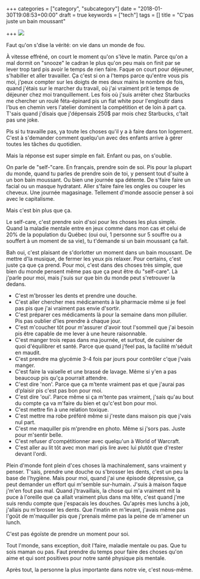 +++
categories = ["category", "subcategory"]
date = "2018-01-30T19:08:53+00:00"
draft = true
keywords = ["tech"]
tags = []
title = "C'pas juste un bain moussant"

+++
![](/uploads/2018/01/31/selfcare.jpg)

Faut qu'on s'dise la vérité: on vie dans un monde de fou. 

À vitesse effréné, on court le moment qu'on s'lève le matin. Parce qu'on a mal dormit on "snooze" le cadran le plus qu'on peu mais on finit par se lever trop tard pis avoir le temps de rien faire. Faque on court pour déjeuner, s'habiller et aller travailler. Ça c'est si on a l'temps parce qu'entre vous pis moi, j'peux compter sur les doigts de mes deux mains le nombre de fois, quand j'étais sur le marcher du travail, où  j'ai vraiment prit le temps de déjeuner chez moi tranquillement. Les fois où  j'suis arrêter chez Starbucks me chercher un roulé féta-épinard pis un flat white pour l'engloutir dans l'bus en chemin vers l'atelier dominent la compétition et de loin à part ça. T'sais quand j'disais que j'dépensais 250$ par mois chez Starbucks, c'tait pas une joke. 

 Pis si tu travaille pas, ya toute les choses qu'il y a à faire dans ton logement. C'est à s'demander comment quelqu'un avec des enfants arrive à gérer toutes les tâches du quotidien. 

Mais la réponse est super simple en fait. Enfant ou pas, on s'oublie.

On parle de "self-"care. En français, prendre soin de soi. Pis pour la plupart du monde, quand tu parles de prendre soin de toi, y pensent tout d'suite à un bon bain moussant. Ou bien une journée spa détente. De s'faire faire un facial ou un masque hydratant. Aller s'faire faire les ongles ou couper les cheveux. Une journée magasinage. Tellement d'monde associe penser à soi avec le capitalisme.

Mais c'est bin plus que ça. 

Le self-care, c'est prendre soin d'soi pour les choses les plus simple. Quand la maladie mentale entre en jeux comme dans mon cas et celui de 20% de la population du Québec (oui oui, 1 personne sur 5 souffre ou a souffert à un moment de sa vie), tu t'demande si un bain moussant ça fait.

Bah oui, c'est plaisant de s'dorlotter un moment dans un bain moussant. De mettre d'la musique, de fermer les yeux pis relaxer. Pour certains, c'est juste ça que ça prend. Pour moi, c'est dans des choses très simple, que bien du monde pensent même pas que ça peut être du "self-care". Là j'parle pour moi, mais j'suis sur que bin du monde peut s'retrouver la dedans.

* C'est m'brosser les dents et prendre une douche. 
* C'est aller chercher mes médicaments à la pharmacie même si je feel pas pis que j'ai vraiment pas envie d'sortir. 
* C'est préparer ces médicaments là pour la semaine dans mon pillulier. Pis pas oublier d'les prendre à chaque jour.
* C'est m'coucher tôt pour m'assurer d'avoir tout l'sommeil que j'ai besoin pis être capable de me lever à une heure raisonnable.
* C'est manger trois repas dans ma journée, et surtout, de cuisiner de quoi d'équilibrer et santé. Parce que quand j'feel pas, la facilité m'séduit en maudit. 
* C'est prendre ma glycémie 3-4 fois par jours pour contrôler c'que j'vais manger.
* C'est faire la vaiselle et une brassé de lavage. Même si y'en a pas beaucoup pis qu'ça pourrait attendre.
* C'est dire 'non'. Parce que ça m'tente vraiment pas et que j'aurai pas d'plaisir pis c'est pas bon pour moi.
* C'est dire 'oui'. Parce même si ça m'tente pas vraiment, j'sais qu'au bout du compte ça va m'faire du bien et qu'c'est bon pour moi.
* C'est mettre fin à une relation toxique.
* C'est mettre ma robe préféré même si j'reste dans maison pis que j'vais nul part.
* C'est me maquiller pis m'prendre en photo. Même si j'sors pas. Juste pour m'sentir belle.
* C'est refuser d'compétitionner avec quelqu'un à World of Warcraft.
* C'est aller au lit tôt avec mon mari pis lire avec lui plutôt que d'rester devant l'ordi.

Plein d'monde font plein d'ces choses là machinalement, sans vraiment y penser. T'sais, prendre une douche ou s'brosser les dents, c'est un peu la base de l'hygiène. Mais pour moi, quand j'ai une épisode dépressive, ça peut demander un effort qui m'semble sur-humain. J'suis à maison faque j'm'en fout pas mal. Quand j'travaillais, la chose qui m'a vraiment mit la puce à l'oreille que ça allait vraiment plus dans ma tête, c'est quand j'me suis rendu compte que j'espacais les douches. Qu'après mes lunchs à job, j'allais pu m'brosser les dents. Que l'matin en m'levant, j'avais même pas l'goût de m'maquiller pis que j'prenais même pas la peine de m'amener un lunch.

C'est pas égoïste de prendre un moment pour soi.

Tout l'monde, sans exception, doit l'faire, maladie mentale ou pas. Que tu sois maman ou pas. Faut prendre du temps pour faire des choses qu'on aime et qui sont positives pour notre santé physique pis mentale. 

Après tout, la personne la plus importante dans notre vie, c'est nous-même. 